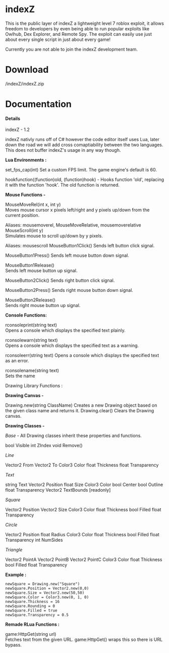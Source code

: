 # indexZ

This is the public layer of indexZ a lightweight level 7 roblox exploit, it allows freedom to developers by even being able to run popular exploits like 
Owlhub, Dex Explorer, and Remote Spy. The exploit can easily use just about every single script in just about every game!

Currently you are not able to join the indexZ development team.

# Download

/indexZ/indexZ.zip

# Documentation
#### Details
indexZ - 1.2

indexZ nativly runs off of C# however the code editor itself uses Lua, later down the road we will add cross comaptiability 
between the two languages. This does not buffer indexZ's usage in any way though.

**Lua Environments :**

set_fps_cap(int)
Set a custom FPS limit. The game engine's default is 60.

hookfunction((function)old, (function)hook) -
Hooks function 'old', replacing it with the function 'hook'. The old function is returned.

**Mouse Functions -**

MouseMoveRel(int x, int y)	
Moves mouse cursor x pixels left/right and y pixels up/down from the current position.

Aliases: mousemoverel, MouseMoveRelative, mousemoverelative
MouseScroll(int y)	
Simulates mouse to scroll up/down by y pixels.

Aliases: mousescroll
MouseButton1Click()	
Sends left button click signal.

MouseButton1Press()	
Sends left mouse button down signal.

MouseButton1Release()	
Sends left mouse button up signal.

MouseButton2Click()	
Sends right button click signal.

MouseButton2Press()	
Sends right mouse button down signal.

MouseButton2Release()	
Sends right mouse button up signal.

**Console Functions:**

rconsoleprint(string text)	
Opens a console which displays the specified text plainly.

rconsolewarn(string text)	
Opens a console which displays the specified text as a warning.

rconsoleerr(string text)
Opens a console which displays the specified text as an error.

rconsolename(string text)	
Sets the name

Drawing Library Functions :

**Drawing Canvas -**

Drawing.new(string ClassName)	Creates a new Drawing object based on the given class name and returns it.
Drawing.clear()	Clears the Drawing canvas.

**Drawing Classes -**

*Base* - All Drawing classes inherit these properties and functions.

bool Visible
int ZIndex
void Remove()

*Line*

Vector2 From
Vector2 To
Color3 Color
float Thickness
float Transparency

*Text*

string Text
Vector2 Position
float Size
Color3 Color
bool Center
bool Outline
float Transparency
Vector2 TextBounds [readonly]

*Square*

Vector2 Position
Vector2 Size
Color3 Color
float Thickness
bool Filled
float Transparency

*Circle*

Vector2 Position
float Radius
Color3 Color
float Thickness
bool Filled
float Transparency
int NumSides

*Triangle*

Vector2 PointA
Vector2 PointB
Vector2 PointC
Color3 Color
float Thickness
bool Filled
float Transparency

**Example :**

    newSquare = Drawing.new("Square")
    newSquare.Position = Vector2.new(0,0)
    newSquare.Size = Vector2.new(50,50)
    newSquare.Color = Color3.new(0, 1, 0)
    newSquare.Thickness = 16
    newSquare.Rounding = 0
    newSquare.Filled = true
    newSquare.Transparency = 0.5

**Remade RLua Functions :**

game:HttpGet(string url)	
Fetches text from the given URL. game:HttpGet() wraps this so there is URL bypass.
